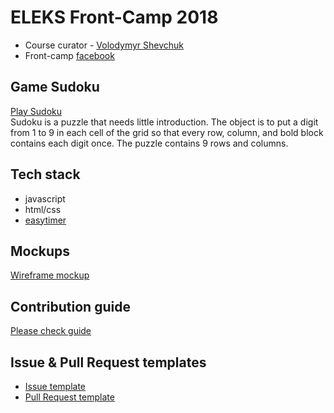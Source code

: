 # ELEKS Front-Camp 2018

* Course curator - [Volodymyr Shevchuk](https://github.com/dosandk)
* Front-camp [facebook](https://www.facebook.com/groups/270300106928894)

## Game Sudoku

[Play Sudoku](https://zd-sudoku-game.herokuapp.com)  
Sudoku is a puzzle that needs little introduction. The object is to put a digit from 1 to 9 in each cell of the grid so that every row, column, and bold block contains each digit once. The puzzle contains 9 rows and columns.   

## Tech stack

* javascript 
* html/css
* [easytimer](https://github.com/albert-gonzalez/easytimer.js)

## Mockups

[Wireframe mockup](https://wireframepro.mockflow.com/view/M77e2a18434941198e082521cfceecacc1539432220750#/page/40530078d2514096960917773968f632)  

## Contribution guide

[Please check guide](https://github.com/slavikzdebskyy/sudoku-game/blob/master/.github/CONTRIBUTION%20GUIDE.md)

## Issue & Pull Request templates

  * [Issue template](https://github.com/slavikzdebskyy/sudoku-game/blob/master/.github/ISSUE_TEMPLATE.md)
  * [Pull Request template](https://github.com/slavikzdebskyy/sudoku-game/blob/master/.github/PULL_REQUEST_TEMPLATE.md)


